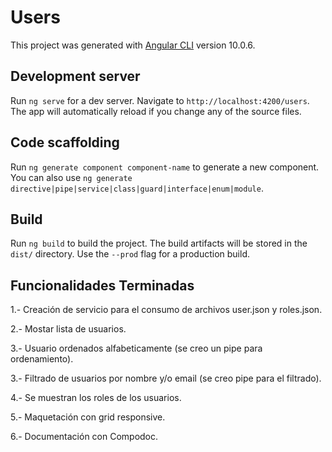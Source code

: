 # Users

This project was generated with [Angular CLI](https://github.com/angular/angular-cli) version 10.0.6.

## Development server

Run `ng serve` for a dev server. Navigate to `http://localhost:4200/users`. The app will automatically reload if you change any of the source files.

## Code scaffolding

Run `ng generate component component-name` to generate a new component. You can also use `ng generate directive|pipe|service|class|guard|interface|enum|module`.

## Build

Run `ng build` to build the project. The build artifacts will be stored in the `dist/` directory. Use the `--prod` flag for a production build.

## Funcionalidades Terminadas

1.- Creación de servicio para el consumo de archivos user.json y roles.json.

2.- Mostar lista de usuarios.

3.- Usuario ordenados alfabeticamente (se creo un pipe para ordenamiento).

3.- Filtrado de usuarios por nombre y/o email (se creo pipe para el filtrado).

4.- Se muestran los roles de los usuarios.

5.- Maquetación con grid responsive.

6.- Documentación con Compodoc.
